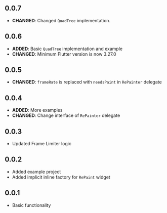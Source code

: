 ## 0.0.7

- **CHANGED**: Changed `QuadTree` implementation.

## 0.0.6

- **ADDED**: Basic `QuadTree` implementation and example
- **CHANGED**: Minimum Flutter version is now 3.27.0

## 0.0.5

- **CHANGED**: `frameRate` is replaced with `needsPaint` in `RePainter` delegate

## 0.0.4

- **ADDED**: More examples
- **CHANGED**: Change interface of `RePainter` delegate

## 0.0.3

- Updated Frame Limiter logic

## 0.0.2

- Added example project
- Added implicit inline factory for `RePaint` widget

## 0.0.1

- Basic functionality
